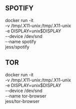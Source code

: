 ## SPOTIFY
docker run -it \
    -v /tmp/.X11-unix:/tmp/.X11-unix \
    -e DISPLAY=unix$DISPLAY \
    --device /dev/snd \
    --name spotify \
    jess/spotify

## TOR
docker run -it \
    -v /tmp/.X11-unix:/tmp/.X11-unix \
    -e DISPLAY=unix$DISPLAY \
    --device /dev/snd \
    --name tor-browser \
    jess/tor-browser